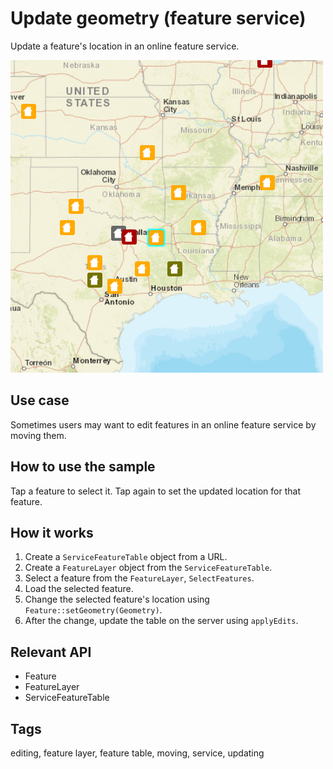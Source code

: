 # Update geometry (feature service)

Update a feature's location in an online feature service.

![](screenshot.png)

## Use case

Sometimes users may want to edit features in an online feature service by moving them.

## How to use the sample

Tap a feature to select it. Tap again to set the updated location for that feature.

## How it works

1. Create a `ServiceFeatureTable` object from a URL.
2. Create a `FeatureLayer` object from the `ServiceFeatureTable`.
3. Select a feature from the `FeatureLayer`, `SelectFeatures`.
4. Load the selected feature.
5. Change the selected feature's location using `Feature::setGeometry(Geometry)`.
6. After the change, update the table on the server using `applyEdits`.

## Relevant API

* Feature
* FeatureLayer
* ServiceFeatureTable

## Tags

editing, feature layer, feature table, moving, service, updating
